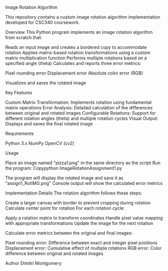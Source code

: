 Image Rotation Algorithm

This repository contains a custom image rotation algorithm implementation developed for CSC340 coursework.

Overview
This Python program implements an image rotation algorithm from scratch that:

Reads an input image and creates a bordered copy to accommodate rotation
Applies matrix-based rotation transformations using a custom matrix multiplication function
Performs multiple rotations based on a specified angle (theta)
Calculates and reports three error metrics:

Pixel rounding error
Displacement error
Absolute color error (RGB)


Visualizes and saves the rotated image

Key Features

Custom Matrix Transformation: Implements rotation using fundamental matrix operations
Error Analysis: Detailed calculation of the differences between original and rotated images
Configurable Rotations: Support for different rotation angles (theta) and multiple rotation cycles
Visual Output: Displays and saves the final rotated image

Requirements

Python 3.x
NumPy
OpenCV (cv2)

Usage

Place an image named "pizza1.png" in the same directory as the script
Run the program:
Copypython ImageRotationAssignment1.py

The program will display the rotated image and save it as "assign1_RotIMG.png"
Console output will show the calculated error metrics

Implementation Details
The rotation algorithm follows these steps:

Create a larger canvas with border to prevent cropping during rotation
Calculate center point for rotation
For each rotation cycle:

Apply a rotation matrix to transform coordinates
Handle pixel value mapping with appropriate transformations
Update the image for the next rotation


Calculate error metrics between the original and final images:

Pixel rounding error: Difference between exact and integer pixel positions
Displacement error: Cumulative effect of multiple rotations
RGB error: Color difference between original and rotated images



Author
Dimitri Montgomery
